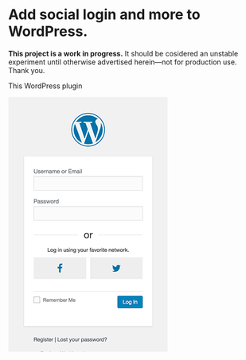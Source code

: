 # Add social login and more to WordPress.

**This project is a work in progress.** It should be cosidered an unstable experiment until otherwise advertised herein&mdash;not for production use. Thank you.

This WordPress plugin

![alt text](https://github.com/withfatpanda/auth-plugin-wordpress/raw/master/assets/screenshot-1.png "Login")
